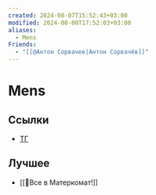 ```yaml
---
created: 2024-08-07T15:52:43+03:00
modified: 2024-08-08T17:52:03+03:00
aliases:
  - Mens
Friends:
  - "[[@Антон Сорвачев|Антон Сорвачёв]]"
---
```


# Mens

## Ссылки

 - [ТГ](https://t.me/mensfirst)

## Лучшее

 - [[📜Все в Матеркомат!]]
